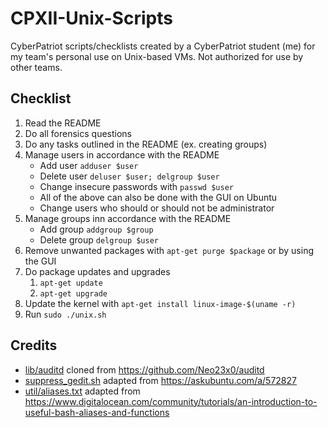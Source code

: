 # CPXII-Unix-Scripts
CyberPatriot scripts/checklists created by a CyberPatriot student (me) for my team's personal use on Unix-based VMs. Not authorized for use by other teams.
## Checklist
1. Read the README
2. Do all forensics questions
3. Do any tasks outlined in the README (ex. creating groups)
4. Manage users in accordance with the README
	* Add user `adduser $user`
	* Delete user `deluser $user; delgroup $user`
	* Change insecure passwords with `passwd $user`
	* All of the above can also be done with the GUI on Ubuntu
	* Change users who should or should not be administrator
5. Manage groups inn accordance with the README
	* Add group `addgroup $group`
	* Delete group `delgroup $user`
6. Remove unwanted packages with `apt-get purge $package` or by using the GUI
7. Do package updates and upgrades
	1. `apt-get update`
	2. `apt-get upgrade`
8. Update the kernel with `apt-get install linux-image-$(uname -r)`
9. Run `sudo ./unix.sh`

## Credits
* [lib/auditd](lib/auditd) cloned from https://github.com/Neo23x0/auditd
* [suppress_gedit.sh](suppress_gedit.sh) adapted from https://askubuntu.com/a/572827
* [util/aliases.txt](/util/aliases.txt) adapted from https://www.digitalocean.com/community/tutorials/an-introduction-to-useful-bash-aliases-and-functions
